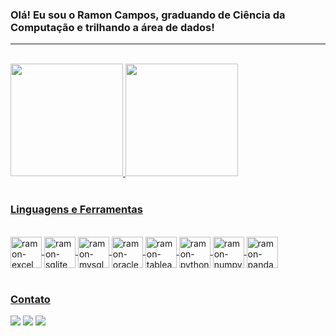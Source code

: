 ### Olá! Eu sou o Ramon Campos, graduando de Ciência da Computação e trilhando a área de dados!

---

<br>

<!--- STATS --->

<div align="left">
  <a href="https://github.com/ramon-campos">
  <img height = "180" src="https://github-readme-stats.vercel.app/api?username=ramon-campos&border_radius=20&show_icons=true&hide_border=true&theme=dark&include_all_commits=true&count_private=true"/>
  <img height = "180" src="https://github-readme-stats.vercel.app/api/top-langs/?username=ramon-campos&layout=default&langs_count=7&hide_border=true&theme=dark&border_radius=20"/>
</div>

<br>

<!--- ICONS --->

### Linguagens e Ferramentas

<div style="display: inline_block"><br>
  <img align = "center" alt = "ramon-excel" height = "50" width = "50" src = "https://img.icons8.com/color/452/microsoft-excel-2019--v1.png">
  <img align = "center" alt = "ramon-sqlite" height = "50" width = "50" src = "https://cdn.jsdelivr.net/gh/devicons/devicon/icons/sqlite/sqlite-original.svg">
  <img align = "center" alt = "ramon-mysql" height = "50" width = "50" src = "https://cdn.jsdelivr.net/gh/devicons/devicon/icons/mysql/mysql-original.svg">
  <img align = "center" alt = "ramon-oracledb" height = "50" width = "50" src = "https://cdn.jsdelivr.net/gh/devicons/devicon/icons/oracle/oracle-original.svg">
  <img align = "center" alt = "ramon-tableau" height = "50" width = "50" src = "https://img.icons8.com/color/344/tableau-software.png">
  <img align = "center" alt = "ramon-python" height = "50" width = "50" src = "https://cdn.jsdelivr.net/gh/devicons/devicon/icons/python/python-original.svg">
  <img align = "center" alt = "ramon-numpy" height = "50" width = "50" src = "https://cdn.jsdelivr.net/gh/devicons/devicon/icons/numpy/numpy-original.svg">
  <img align = "center" alt = "ramon-pandas" height = "50" width = "50" src = "https://cdn.jsdelivr.net/gh/devicons/devicon/icons/pandas/pandas-original.svg">
</div>

<br>

<!--- BADGES --->

### Contato

<div>
  <a href="https://www.linkedin.com/in/ramonr-campos/" target="_blank"><img src="https://img.shields.io/badge/linkedin-%230077B5.svg?style=for-the-badge&logo=linkedin&logoColor=white\" target="_blank"></a>
  <a href="https://instagram.com/ramon.cmps" target="_blank"><img src="https://img.shields.io/badge/-Instagram-%23E4405F?style=for-the-badge&logo=instagram&logoColor=white" target="_blank"></a>
  <a href = "mailto:ramonramalhoc@gmail.com"><img src="https://img.shields.io/badge/Gmail-D14836?style=for-the-badge&logo=gmail&logoColor=white" target="_blank"></a>
</div>















<!---

<h1 align="center">👋 Olá, eu sou Ramon Campos</h1>
<h3 align="center">Graduando em Ciência da Computação</h3><br>

- 🌱 Não sou fã de praia, mas a ciência de dados é a minha!

- 💬 Pergunte-me sobre **Excel, SQL e Python**

- 📄 Saiba mais sobre o meu perfil profissional no [**LinkedIn**](https://www.linkedin.com/in/ramonr-campos/)

<h3 align="left">Conecte-se comigo:</h3>
<p align="left">
  <a href="https://linkedin.com/in/ramonr-campos" target="blank"> <img align="center" src="https://www.svgrepo.com/show/355096/linkedin.svg" alt="ramonr-campos" height="30" width="30" /></a> &nbsp&nbsp&nbsp&nbsp
  <a href="https://instagram.com/ramon.cmps" target="blank"><img align="center" src="https://www.svgrepo.com/show/111199/instagram.svg" alt="ramon.cmps" height="30" width="30" /></a>
</p>

<h3 align="left">Habilidades e Ferramentas:</h3>

<p align="left">
  <a href="https://www.microsoft.com/en-us/microsoft-365/excel"> 
    <img src="https://www.svgrepo.com/show/373589/excel.svg" alt="excel" width="40" height="40"/>
  </a> &nbsp&nbsp&nbsp&nbsp
  <a href="https://www.microsoft.com/en-us/sql-server/">
    <img src="https://img.icons8.com/color/480/microsoft-sql-server.png" alt="mssql" width="40" height="40"/> &nbsp&nbsp&nbsp&nbsp
  <a href="https://www.tableau.com/">
    <img src="https://www.svgrepo.com/show/354428/tableau-icon.svg" alt="tableau" width="40" height="40"/> &nbsp&nbsp&nbsp&nbsp
  <a href="https://www.python.org/">
    <img src="https://raw.githubusercontent.com/devicons/devicon/master/icons/python/python-original.svg" alt="python" width="40" height="40"/> &nbsp&nbsp&nbsp&nbsp
  <a href="https://www.oracle.com/br/database/">
    <img src="https://raw.githubusercontent.com/devicons/devicon/1119b9f84c0290e0f0b38982099a2bd027a48bf1/icons/oracle/oracle-original.svg" alt="python" width="60" height="60"/>
</p>

--->
